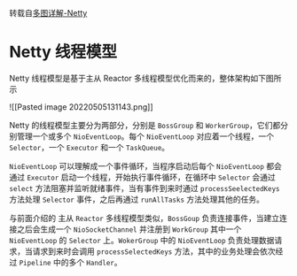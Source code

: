 转载自[多图详解-Netty](https://anye3210.github.io/2021/08/22/%E5%A4%9A%E5%9B%BE%E8%AF%A6%E8%A7%A3-Netty/)

# Netty 线程模型

Netty 线程模型是基于主从 Reactor 多线程模型优化而来的，整体架构如下图所示

![[Pasted image 20220505131143.png]]

Netty 的线程模型主要分为两部分，分别是 `BossGroup` 和 `WorkerGroup`，它们都分别管理一个或多个 `NioEventLoop`。每个 `NioEventLoop` 对应着一个线程，一个 `Selector`，一个 `Executor` 和一个 `TaskQueue`。

`NioEventLoop` 可以理解成一个事件循环，当程序启动后每个 `NioEventLoop` 都会通过 `Executor` 启动一个线程，开始执行事件循环，在循环中 `Selector` 会通过 `select` 方法阻塞并监听就绪事件，当有事件到来时通过 `processSeelectedKeys` 方法处理 `Selector` 事件，之后再通过 `runAllTasks` 方法处理其他的任务。

与前面介绍的 主从 `Reactor` 多线程模型类似，`BossGoup` 负责连接事件，当建立连接之后会生成一个 `NioSocketChannel` 并注册到 `WorkGroup` 其中一个 `NioEventLoop` 的 `Selector` 上。`WokerGroup` 中的 `NioEventLoop` 负责处理数据请求，当请求到来时会调用 `processSelectedKeys` 方法，其中的业务处理会依次经过 `Pipeline` 中的多个 `Handler`。